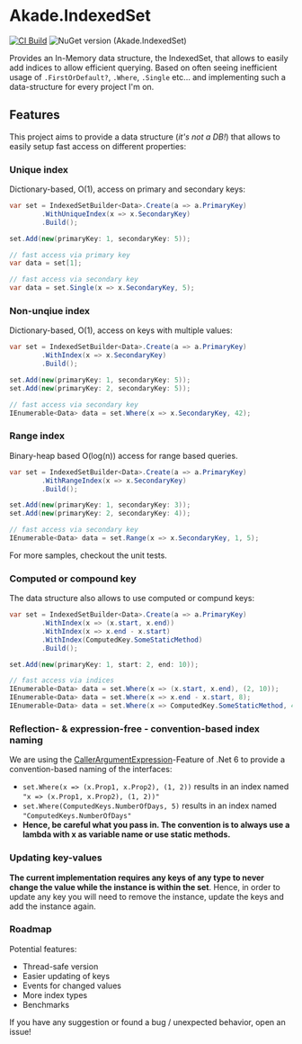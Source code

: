 # Akade.IndexedSet

[![CI Build](https://github.com/akade/Akade.IndexedSet/actions/workflows/ci-build.yml/badge.svg?branch=master)](https://github.com/akade/Akade.IndexedSet/actions/workflows/ci-build.yml)
![NuGet version (Akade.IndexedSet)](https://img.shields.io/nuget/v/Akade.IndexedSet.svg)

Provides an In-Memory data structure, the IndexedSet, that allows to easily add indices to allow efficient querying. Based on often seeing inefficient usage of 
`.FirstOrDefault?`, `.Where`, `.Single` etc... and implementing such a data-structure for every project I'm on.

## Features
This project aims to provide a data structure (*it's not a DB!*) that allows to easily setup fast access on different properties:
### Unique index
Dictionary-based, O(1), access on primary and secondary keys:

```csharp
var set = IndexedSetBuilder<Data>.Create(a => a.PrimaryKey)
        .WithUniqueIndex(x => x.SecondaryKey)
        .Build();

set.Add(new(primaryKey: 1, secondaryKey: 5));

// fast access via primary key
var data = set[1];

// fast access via secondary key
var data = set.Single(x => x.SecondaryKey, 5);
```

### Non-unqiue index
Dictionary-based, O(1), access on keys with multiple values:

```csharp
var set = IndexedSetBuilder<Data>.Create(a => a.PrimaryKey)
        .WithIndex(x => x.SecondaryKey)
        .Build();

set.Add(new(primaryKey: 1, secondaryKey: 5));
set.Add(new(primaryKey: 2, secondaryKey: 5));

// fast access via secondary key
IEnumerable<Data> data = set.Where(x => x.SecondaryKey, 42);
```

### Range index
Binary-heap based O(log(n)) access for range based queries.

```csharp
var set = IndexedSetBuilder<Data>.Create(a => a.PrimaryKey)
        .WithRangeIndex(x => x.SecondaryKey)
        .Build();

set.Add(new(primaryKey: 1, secondaryKey: 3));
set.Add(new(primaryKey: 2, secondaryKey: 4));

// fast access via secondary key
IEnumerable<Data> data = set.Range(x => x.SecondaryKey, 1, 5);
```
For more samples, checkout the unit tests.


### Computed or compound key

The data structure also allows to use computed or compund keys:

```csharp
var set = IndexedSetBuilder<Data>.Create(a => a.PrimaryKey)
        .WithIndex(x => (x.start, x.end))
        .WithIndex(x => x.end - x.start)
        .WithIndex(ComputedKey.SomeStaticMethod)
        .Build();

set.Add(new(primaryKey: 1, start: 2, end: 10));

// fast access via indices
IEnumerable<Data> data = set.Where(x => (x.start, x.end), (2, 10));
IEnumerable<Data> data = set.Where(x => x.end - x.start, 8);
IEnumerable<Data> data = set.Where(x => ComputedKey.SomeStaticMethod, 42);
```

### Reflection- & expression-free - convention-based index naming

We are using the [CallerArgumentExpression](https://docs.microsoft.com/en-us/dotnet/api/system.runtime.compilerservices.callerargumentexpressionattribute)-Feature 
of .Net 6 to provide a convention-based naming of the interfaces:
- `set.Where(x => (x.Prop1, x.Prop2), (1, 2))` results in an index named `"x => (x.Prop1, x.Prop2), (1, 2))"`
- `set.Where(ComputedKeys.NumberOfDays, 5)` results in an index named `"ComputedKeys.NumberOfDays"`
- **Hence, be careful what you pass in. The convention is to always use a lambda with x as variable name or use static methods.**

### Updating key-values
**The current implementation requires any keys of any type to never change the value while the instance is within the set**. Hence, in order to update any key you will need to remove the instance, update the keys and add the instance again.

### Roadmap
Potential features:
- Thread-safe version
- Easier updating of keys
- Events for changed values
- More index types
- Benchmarks

If you have any suggestion or found a bug / unexpected behavior, open an issue!

